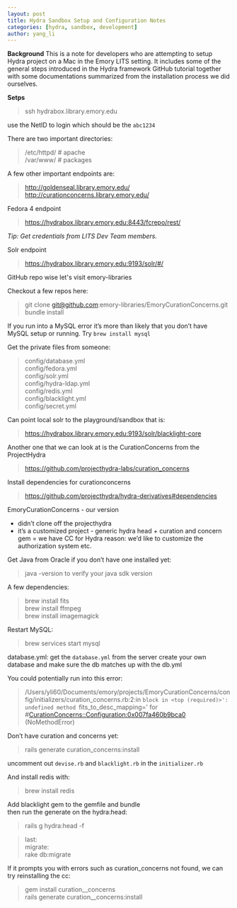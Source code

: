 ```yaml
---
layout: post
title: Hydra Sandbox Setup and Configuration Notes
categories: [hydra, sandbox, development]
author: yang_li
---
```


**Background**
This is a note for developers who are attempting to setup Hydra project on a Mac in the Emory LITS setting. It includes some of the general steps introduced in the Hydra framework GitHub tutorial together with some documentations summarized from the installation process we did ourselves.

**Setps**

> ssh hydrabox.library.emory.edu

use the NetID to login which should be the `abc1234`

There are two important directories:
> /etc/httpd/ # apache  
> /var/www/ # packages

A few other important endpoints are:
> http://goldenseal.library.emory.edu/  
> http://curationconcerns.library.emory.edu/

Fedora 4 endpoint
> https://hydrabox.library.emory.edu:8443/fcrepo/rest/

*Tip: Get credentials from LITS Dev Team members.*

Solr endpoint
> https://hydrabox.library.emory.edu:9193/solr/#/

GitHub repo wise let's visit emory-libraries

Checkout a few repos here:
> git clone git@github.com:emory-libraries/EmoryCurationConcerns.git  
> bundle install

If you run into a MySQL error it’s more than likely that you don’t have MySQL setup or running. Try `brew install mysql`

Get the private files from someone:
> config/database.yml  
> config/fedora.yml  
> config/solr.yml  
> config/hydra-ldap.yml  
> config/redis.yml  
> config/blacklight.yml  
> config/secret.yml  

Can point local solr to the playground/sandbox that is:  
> https://hydrabox.library.emory.edu:9193/solr/blacklight-core

Another one that we can look at is the CurationConcerns from the ProjectHydra  
> https://github.com/projecthydra-labs/curation_concerns

Install dependencies for curationconcerns    
> https://github.com/projecthydra/hydra-derivatives#dependencies

EmoryCurationConcerns - our version
* didn’t clone off the projecthydra   
* it’s a customized project - generic hydra head + curation and concern gem = we have CC for Hydra
reason: we’d like to customize the authorization system etc.

Get Java from Oracle if you don’t have one installed yet:  
> java -version to verify your java sdk version

A few dependencies:   
> brew install fits  
> brew install ffmpeg  
> brew install imagemagick  

Restart MySQL:   
> brew services start mysql

database.yml:
get the `database.yml` from the server
create your own database and make sure the db matches up with the db.yml

You could potentially run into this error:   
> /Users/yli60/Documents/emory/projects/EmoryCurationConcerns/config/initializers/curation_concerns.rb:2:in `block in <top (required)>': undefined method `fits_to_desc_mapping=' for #<CurationConcerns::Configuration:0x007fa460b9bca0> (NoMethodError)

Don’t have curation and concerns yet:    
> rails generate curation_concerns:install

uncomment out `devise.rb` and `blacklight.rb` in the `initializer.rb`

And install redis with:   
> brew install redis

Add blacklight gem to the gemfile and bundle    
then run the generate on the hydra:head:    
> rails g hydra:head -f

> last:  
> migrate:  
> rake db:migrate   

If it prompts you with errors such as curation_concerns not found, we can try reinstalling the cc:   
> gem install curation__concerns  
> rails generate curation__concerns:install  
